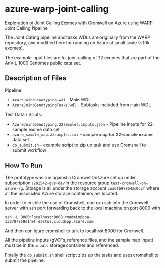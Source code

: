 # azure-warp-joint-calling
Exploration of Joint Calling Exomes with Cromwell on Azure using WARP Joint Calling Pipeline

The Joint Calling pipeline and tasks WDLs are originally from the WARP repository, and modified here for running on Azure at small scale (~10k exomes).

The example input files are for joint calling of 22 exomes that are part of the AnVIL 1000 Genomes public data set.

## Description of Files

Pipeline:
 - `AzureJointGenotyping.wdl` - Main WDL
 - `AzureJointGenotypingTasks.wdl` - Subtasks included from main WDL
 
Test Data / Scipts:
 - `AzureJointGenotyping.22samples.inputs.json` - Pipeline inputs for 22-sample exome data set
 - `azure_sample_map.22samples.txt` - sample map for 22-sample exome data set
 - `do_submit.sh` - example script to zip up task and use Cromshell to submit workflow
 
 ## How To Run
 
The prototype was run against a CromwellOnAzure set up under subscription `8201542-gvs-dev` in the resource group `test-cromwell-on-azure-rg`.  Storage is all under the storage account `coa6fb978543c0ccf` where all the associated Azure storage containers are located.

In order to enable the use of Cromshell, one can ssh into the Cromwell server with ssh port forwarding back to the local machine on port 8000 with

```
ssh -L 8000:localhost:8000 vmadmin@coa-130787859d14ef.eastus.cloudapp.azure.com
```

And then configure cromshell to talk to localhost:8000 for Cromwell.

All the pipeline inputs (gVCFs, reference files, and the sample map input) must be in the `inputs` storage container and referenced.

Finally the `do_submit.sh` shell script zips up the tasks and uses cromshell to submit the pipeline.
 
 
